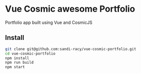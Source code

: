 # Vue Cosmic awesome Portfolio
Portfolio app built using Vue and CosmicJS

## Install
``` bash
git clone git@github.com:sandi-racy/vue-cosmic-portfolio.git
cd vue-cosmic-portfolio
npm install
npm run build
npm start
```
